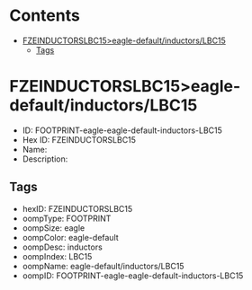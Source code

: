 



Contents
========

* [FZEINDUCTORSLBC15>eagle-default/inductors/LBC15](#fzeinductorslbc15eagle-defaultinductorslbc15)
	* [Tags](#tags)

# FZEINDUCTORSLBC15>eagle-default/inductors/LBC15

- ID: FOOTPRINT-eagle-eagle-default-inductors-LBC15
- Hex ID: FZEINDUCTORSLBC15
- Name: 
- Description: 

## Tags

- hexID: FZEINDUCTORSLBC15
- oompType: FOOTPRINT
- oompSize: eagle
- oompColor: eagle-default
- oompDesc: inductors
- oompIndex: LBC15
- oompName: eagle-default/inductors/LBC15
- oompID: FOOTPRINT-eagle-eagle-default-inductors-LBC15
